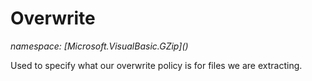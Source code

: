 ﻿# Overwrite
_namespace: [Microsoft.VisualBasic.GZip](<a href="#" onClick="load('/docs/Microsoft.VisualBasic.GZip/index.md')"></a>)_

Used to specify what our overwrite policy
 is for files we are extracting.





